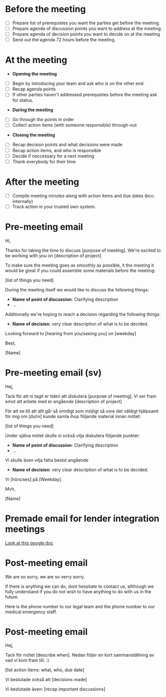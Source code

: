 # Before the meeting

- [ ] Prepare list of prerequistes you want the parties get before the meeting
- [ ] Prepare agenda of discussion points you want to address at the meeting
- [ ] Prepare agenda of decision points you want to decide on at the meeting
- [ ] Send out the agenda 72 hours before the meeting.

# At the meeting

- **Opening the meeting**
- [ ] Begin by introducing your team and ask who is on the other end.
- [ ] Recap agenda points
- [ ] If other parties haven't addressed prerequistes before the meeting ask for status.
- **During the meeting**
- [ ] Go through the points in order
- [ ] Collect action items (with someone responsible) through-out
- **Closing the meeting**
- [ ] Recap decision points and what decisions were made
- [ ] Recap action items, and who is responsible
- [ ] Decide if neccessary for a next meeting
- [ ] Thank everybody for their time

# After the meeting
- [ ] Compile meeting minutes along with action items and due dates (bcc: internally)
- [ ] Track action in your trusted own system.

# Pre-meeting email

Hi,

Thanks for taking the time to discuss [purpose of meeting]. We're excited to be working with you on [description of project]

To make sure the meeting goes as smoothly as possible, it the meeting it would be great if you could assemble some materials before the meeting:

[list of things you need]

During the meeting itself we would like to discuss the following things:

- **Name of point of discussion**: Clarifying description
- ...

Additionally we're hoping to reach a decision regarding the following things:
- **Name of decision**: very clear description of what is to be decided.

Looking forward to [hearing from you/seeing you] on [weekday]

Best,

[Name]

# Pre-meeting email (sv)

Hej,

Tack för att ni tagit er tiden att diskutera [purpose of meeting]. Vi ser fram emot att arbete med er angående [description of project]

För att se till att allt går så smidigt som möjligt så vore det väldigt hjälpsamt för mig om [du/ni] kunde samla ihop följande material innan mötet:

[list of things you need]

Under själva mötet skulle vi också vilja diskutera följande punkter:

- **Name of point of discussion**: Clarifying description
- ...

Vi skulle även vilja fatta beslut angående
- **Name of decision**: very clear description of what is to be decided.

Vi [hörs/ses] på [Weekday].

Mvh,

[Name]


# Premade email for lender integration meetings
[Look at this google doc](https://docs.google.com/document/d/1Qp9d1_p7c846TLxICcvysR0N9_nvknBRrV8zpCMPgPw/edit)

# Post-meeting email

We are so sorry, we are so verry sorry.

If there is anything we can do, dont hessitate to contact us, allthough we fully understand if you do not wish to have anything to do with us in the future.

Here is the phone number to our legal team and the phone number to our medical emergency staff.

# Post-meeting email

Hej,

Tack för mötet [describe when]. Nedan följer en kort sammanställning av vad vi kom fram till. :)

[list action items: what, who, due date]

Vi beslutade också att [decisions made]

Vi beslutade även: [recap important discussions]






